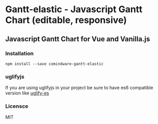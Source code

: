 <h1>Gantt-elastic - Javascript Gantt Chart (editable, responsive)</h1>
<h2>Javascript Gantt Chart for Vue and Vanilla.js</h2>

### Installation
`npm install --save comindware-gantt-elastic`
### uglifyjs

If you are using uglifyjs in your project be sure to have es6 compatible version like [uglify-es](https://www.npmjs.com/package/uglify-es)

### Licensce

MIT
